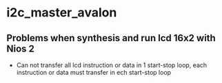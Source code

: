 # i2c_master_avalon

## Problems when synthesis and run lcd 16x2 with Nios 2

* Can not transfer all lcd instruction or data in 1 start-stop loop, each instruction or data must transfer in ech start-stop loop
